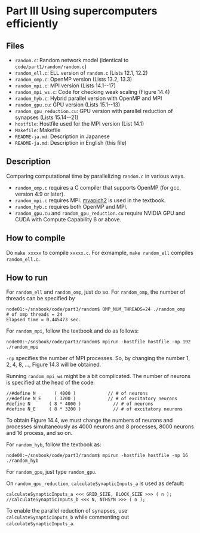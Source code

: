 # Part III Using supercomputers efficiently

## Files
- `random.c`: Random network model (identical to `code/part1/random/random.c`)
- `random_ell.c`: ELL version of `random.c` (Lists 12.1, 12.2)
- `random_omp.c`: OpenMP version (Lists 13.2, 13.3)
- `random_mpi.c`: MPI version (Lists 14.1--17)
- `random_mpi_ws.c`: Code for checking weak scaling (Figure 14.4)
- `random_hyb.c`: Hybrid parallel version with OpenMP and MPI
- `random_gpu.cu`: GPU version (Lists 15.1--13)
- `random_gpu_reduction.cu`: GPU version with parallel reduction of synapses (Lists 15.14--21)
- `hostfile`: Hostfile used for the MPI version (List 14.1)
- `Makefile`: Makefile
- `README-ja.md`: Description in Japanese
- `README-ja.md`: Description in English (this file)

## Description
Comparing computational time by parallelizing `random.c` in various ways.
- `random_omp.c` requires a C compiler that supports OpenMP (for gcc, version 4.9 or later).
- `random_mpi.c` requires MPI. [mvapich2](https://mvapich.cse.ohio-state.edu/) is used in the textbook.
- `random_hyb.c` requires both OpenMP and MPI.
- `random_gpu.cu` and `random_gpu_reduction.cu` require NVIDIA GPU and CUDA with Compute Capability 6 or above.

## How to compile
Do `make xxxxx` to compile `xxxxx.c`. For exmample, `make random_ell` compiles `random_ell.c`.

## How to run

For `random_ell` and `random_omp`, just do so. For `random_omp`, the number of threads can be specified by
```
node01:~/snsbook/code/part3/random$ OMP_NUM_THREADS=24 ./random_omp
# of omp threads = 24
Elapsed time = 0.445473 sec.
```

For `random_mpi`, follow the textbook and do as follows:
```
node00:~/snsbook/code/part3/random$ mpirun -hostfile hostfile -np 192 ./random_mpi
```
`-np` specifies the number of MPI processes. So, by changing the number 1, 2, 4, 8, ..., Figure 14.3 will be obtained.

Running `random_mpi_ws` might be a bit complicated. The number of neurons is specified at the head of the code:
```
//#define N       ( 4000 )            // # of neurons
//#define N_E     ( 3200 )            // # of excitatory neurons
#define N       ( 8 * 4000 )            // # of neurons
#define N_E     ( 8 * 3200 )            // # of excitatory neurons
```
To obtain Figure 14.4, we must change the numbers of neurons and processes simultaneously as
4000 neurons and 8 processes, 8000 neurons and 16 process, and so on.

For `random_hyb`, follow the textbook as:
```
node00:~/snsbook/code/part3/random$ mpirun -hostfile hostfile -np 16 ./random_hyb
```

For `random_gpu`, just type `random_gpu`.

On `random_gpu_reduction`, `calculateSynapticInputs_a` is used as default:
```
calculateSynapticInputs_a <<< GRID_SIZE, BLOCK_SIZE >>> ( n );
//calculateSynapticInputs_b <<< N, NTHSYN >>> ( n );
```
To enable the parallel reduction of synapses, use `calculateSynapticInputs_b` while commenting out
`calculateSynapticInputs_a`.
